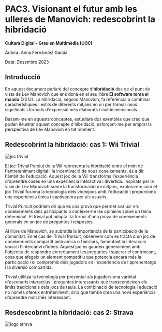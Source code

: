 # PAC3. Visionant el futur amb les ulleres de Manovich: redescobrint la hibridació

**Cultura Digital - Grau en Multimèdia (UOC)**


Autora: Anna Fernández García


Data: Desembre 2023



## Introducció

En aquest document parlaré del concepte d’**hibridació** des de el punt de vista de Lev Manovich que ens dona en el seu llibre **El software toma el mando** (2013). La hibridació, segons Manovich, fa referència a combinar característiques i estils de diferents mitjans en un per formar nous significats i formats d'expressió més elaborats i multidimensionals.

Basant-me en aquests conceptes, estudiaré dos exemples que crec que poden il·lustrar aquest concepte d'hibridació, esforçant-me per emprar la perspectiva de Lev Manovich en tot moment.


## Redescobrint la hibridació: cas 1: Wii Trivial
![joc trivial](https://www.nintendolife.com/games/wii/trivial_pursuit#enlarge-2)

El joc Trivial Pursiut de la Wii representa la hibridació entre el món de l'entreteniment digital i la incentivació de nous coneixements, és a dir, l'àmbit de l'educació. Aquest joc de la Wii transforma l'experiència d'aprendre coses en una experiència interactiva i divertida. Inspirats per la visió de Lev Manovich sobre la transformació de mitjans, explorarem com el joc Trivial fusiona la tecnologia dels videojocs amb l'educació i proporciona una experiència única i captivadora per als usuaris.

Trivial Pursuit podríem dir que és una prova que permet avaluar els coneixements dels participants o conèixer-ne les opinions sobre un tema determinat. El trivial pot adoptar la forma d'una prova de coneixements generals en un joc de preguntes i respostes.

Al llibre de Manovich, se subratlla la importància de la participació de la comunitat. En el cas del Trivial Pursuit, observem com es tracta d'un joc de coneixements compartit amb amics o familiars, fomentant la interacció social i l'intercanvi d'idees. Aquest joc es gaudeix generalment amb l'objectiu de respondre correctament les preguntes i superar el contrincant, cosa que afegeix un element competitiu que potencia encara més la participació i el compromís dels jugadors en l'experiència de l'aprenentatge i la diversió compartida.

Trivial utilitza la tecnologia per presentar als jugadors una varietat d'escenaris interactius i preguntes interessants que transcendeixen els límits tradicionals dels jocs de taula. La combinació de tecnologia i educació no només ofereix entreteniment, sinó que també crea una nova experiència d'aprendre molt més interessant.

## Resdescobrint la hibridació: cas 2: Strava

![logo strava](https://upload.wikimedia.org/wikipedia/commons/c/cb/Strava_Logo.svg)
